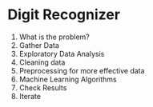 # Digit Recognizer
1.  What is the problem?
1.  Gather Data
1.  Exploratory Data Analysis
1.  Cleaning data
1.  Preprocessing for more effective data
1.  Machine Learning Algorithms
1.  Check Results
1.  Iterate